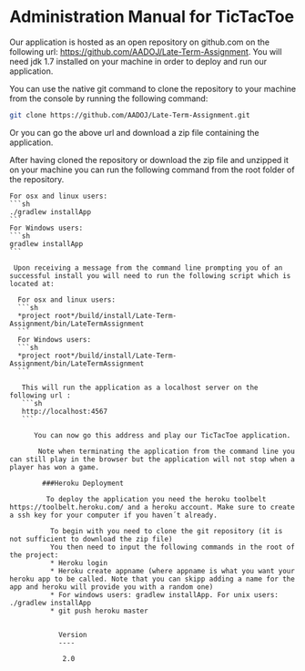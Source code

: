 Administration Manual for TicTacToe
=========
 
 Our application is hosted as an open repository on github.com on the following url: https://github.com/AADOJ/Late-Term-Assignment. You will need jdk 1.7 installed on your machine in order to deploy and run our application.
  
  You can use the native git command to clone the repository to your machine from the console by running the following command:
  ```sh
  git clone https://github.com/AADOJ/Late-Term-Assignment.git
  ```
  Or you can go the above url and download a zip file containing the application.
   
   After having cloned the repository or download the zip file and unzipped it on your machine you can run the following command from the root folder of the repository.
    
    For osx and linux users:
    ```sh
    ./gradlew installApp
    ```
    For Windows users:
    ```sh
    gradlew installApp
    ```
     
     Upon receiving a message from the command line prompting you of an successful install you will need to run the following script which is located at:
      
      For osx and linux users:
      ```sh
      *project root*/build/install/Late-Term-Assignment/bin/LateTermAssignment
      ```
      For Windows users:
      ```sh
      *project root*/build/install/Late-Term-Assignment/bin/LateTermAssignment
      ```
       
       This will run the application as a localhost server on the following url :
       ```sh
       http://localhost:4567
       ```
          
          You can now go this address and play our TicTacToe application.
           
           Note when terminating the application from the command line you can still play in the browser but the application will not stop when a player has won a game.
            
            ###Heroku Deployment
             
             To deploy the application you need the heroku toolbelt https://toolbelt.heroku.com/ and a heroku account. Make sure to create a ssh key for your computer if you haven´t already.
              
              To begin with you need to clone the git repository (it is not sufficient to download the zip file)
              You then need to input the following commands in the root of the project:
              * Heroku login
              * Heroku create appname (where appname is what you want your heroku app to be called. Note that you can skipp adding a name for the app and heroku will provide you with a random one)
              * For windows users: gradlew installApp. For unix users: ./gradlew installApp
              * git push heroku master
               
                
                Version
                ----
                 
                 2.0
